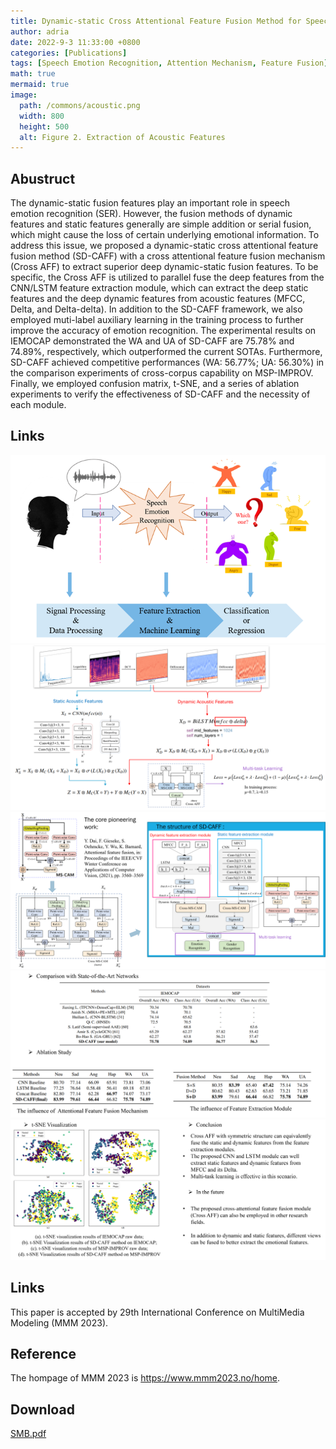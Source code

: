 ```yaml
---
title: Dynamic-static Cross Attentional Feature Fusion Method for Speech Emotion Recognition
author: adria
date: 2022-9-3 11:33:00 +0800
categories: [Publications]
tags: [Speech Emotion Recognition, Attention Mechanism, Feature Fusion]
math: true
mermaid: true
image:
  path: /commons/acoustic.png
  width: 800
  height: 500
  alt: Figure 2. Extraction of Acoustic Features
---
```


## Abustruct


The dynamic-static fusion features play an important role in speech emotion recognition (SER). However, the fusion methods of dynamic features and static features generally are simple addition or serial fusion, which might cause the loss of certain underlying emotional information. To address this issue, we proposed a dynamic-static cross attentional feature fusion method (SD-CAFF) with a cross attentional feature fusion mechanism (Cross AFF) to extract superior deep dynamic-static fusion features. To be specific, the Cross AFF is utilized to parallel fuse the deep features from the CNN/LSTM feature extraction module, which can extract the deep static features and the deep dynamic features from acoustic features (MFCC, Delta, and Delta-delta). In addition to the SD-CAFF framework, we also employed muti-label auxiliary learning in the training process to further improve the accuracy of emotion recognition. The experimental results on IEMOCAP demonstrated the WA and UA of SD-CAFF are 75.78% and 74.89%, respectively, which outperformed the current SOTAs. Furthermore, SD-CAFF achieved competitive performances (WA: 56.77%; UA: 56.30%) in the comparison experiments of cross-corpus capability on MSP-IMPROV. Finally, we employed confusion matrix, t-SNE, and a series of ablation experiments to verify the effectiveness of SD-CAFF and the necessity of each module.

## Links

<img src="/commons/sd-caff/ser.png" alt="ser" title="The process of SER">
<img src="/commons/sd-caff/structure.png" alt="structure" title="The structure of SD-CAFF">
<img src="/commons/sd-caff/cross att.png" alt="cross att" title="The cross att">
<img src="/commons/sd-caff/res1.png" alt="res1" title="res1">
<img src="/commons/sd-caff/res2.png" alt="res2" title="res2">

## Links
This paper is accepted by 29th International Conference on MultiMedia Modeling (MMM 2023).

## Reference
The hompage of MMM 2023 is https://www.mmm2023.no/home.

## Download
<a href="/commons/pubs/camera_ready.pdf">SMB.pdf</a>
